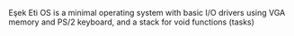 Eşek Eti OS is a minimal operating system with basic I/O drivers using VGA memory and PS/2 keyboard, and a stack for void functions (tasks)
